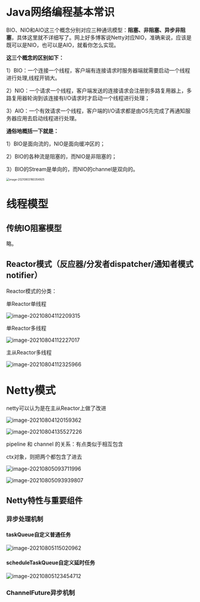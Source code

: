 # Java网络编程基本常识

BIO、NIO和AIO这三个概念分别对应三种通讯模型：**阻塞、非阻塞、异步非阻塞**，具体这里就不详细写了。网上好多博客说Netty对应NIO，准确来说，应该是既可以是NIO，也可以是AIO，就看你怎么实现。

**这三个概念的区别如下：**

1）BIO：一个连接一个线程，客户端有连接请求时服务器端就需要启动一个线程进行处理,线程开销大。

2）NIO：一个请求一个线程，客户端发送的连接请求会注册到多路复用器上，多路复用器轮询到该连接有I/O请求时才启动一个线程进行处理；

3）AIO：一个有效请求一个线程，客户端的I/O请求都是由OS先完成了再通知服务器应用去启动线程进行处理。

**通俗地概括一下就是：**

1）BIO是面向流的，NIO是面向缓冲区的；

2）BIO的各种流是阻塞的，而NIO是非阻塞的；

3）BIO的Stream是单向的，而NIO的channel是双向的。

<img src="images/image-20210803160354925.png" alt="image-20210803160354925" style="zoom:50%;" />

# 线程模型

## 传统IO阻塞模型

略。

## Reactor模式（反应器/分发者dispatcher/通知者模式notifier）

Reactor模式的分类：

单Reactor单线程

![image-20210804112209315](images/image-20210804112209315.png)

单Reactor多线程

![image-20210804112227017](images/image-20210804112227017.png)

主从Reactor多线程

![image-20210804112325966](images/image-20210804112325966.png)

# Netty模式

netty可以认为是在主从Reactor上做了改进

![image-20210804120159362](images/image-20210804120159362.png)

![image-20210804135527226](images/image-20210804135527226.png)

pipeline 和 channel 的关系：有点类似于相互包含

ctx对象，则把两个都包含了进去

![image-20210805093711996](images/image-20210805093711996.png)

![image-20210805093939807](images/image-20210805093939807.png)

## Netty特性与重要组件

### 异步处理机制

#### taskQueue自定义普通任务

![image-20210805115020962](images/image-20210805115020962.png)

#### scheduleTaskQueue自定义延时任务

![image-20210805123454712](images/image-20210805123454712.png)

### ChannelFuture异步机制

